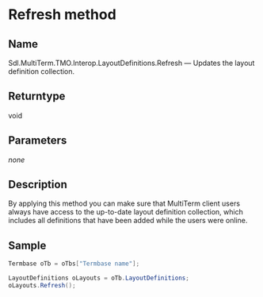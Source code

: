 # Refresh method

## Name

Sdl.MultiTerm.TMO.Interop.LayoutDefinitions.Refresh —          Updates the layout definition collection.

## Returntype

void

## Parameters
*none*

## Description

By applying this method you can make sure that MultiTerm client users always have access to the up-to-date layout definition collection, which includes all definitions that have been added while the users were online.

## Sample


```cs
Termbase oTb = oTbs["Termbase name"];

LayoutDefinitions oLayouts = oTb.LayoutDefinitions;
oLayouts.Refresh();
```
